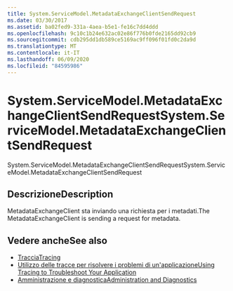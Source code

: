 ```yaml
---
title: System.ServiceModel.MetadataExchangeClientSendRequest
ms.date: 03/30/2017
ms.assetid: ba02fed9-331a-4aea-b5e1-fe16c7dd4ddd
ms.openlocfilehash: 9c10c1b24e632ac02e86f776b0fde2165dd92cb9
ms.sourcegitcommit: cdb295dd1db589ce5169ac9ff096f01fd0c2da9d
ms.translationtype: MT
ms.contentlocale: it-IT
ms.lasthandoff: 06/09/2020
ms.locfileid: "84595986"
---
```

# <a name="systemservicemodelmetadataexchangeclientsendrequest"></a><span data-ttu-id="82ff1-102">System.ServiceModel.MetadataExchangeClientSendRequest</span><span class="sxs-lookup"><span data-stu-id="82ff1-102">System.ServiceModel.MetadataExchangeClientSendRequest</span></span>
<span data-ttu-id="82ff1-103">System.ServiceModel.MetadataExchangeClientSendRequest</span><span class="sxs-lookup"><span data-stu-id="82ff1-103">System.ServiceModel.MetadataExchangeClientSendRequest</span></span>  
  
## <a name="description"></a><span data-ttu-id="82ff1-104">Descrizione</span><span class="sxs-lookup"><span data-stu-id="82ff1-104">Description</span></span>  
 <span data-ttu-id="82ff1-105">MetadataExchangeClient sta inviando una richiesta per i metadati.</span><span class="sxs-lookup"><span data-stu-id="82ff1-105">The MetadataExchangeClient is sending a request for metadata.</span></span>  
  
## <a name="see-also"></a><span data-ttu-id="82ff1-106">Vedere anche</span><span class="sxs-lookup"><span data-stu-id="82ff1-106">See also</span></span>

- [<span data-ttu-id="82ff1-107">Traccia</span><span class="sxs-lookup"><span data-stu-id="82ff1-107">Tracing</span></span>](index.md)
- [<span data-ttu-id="82ff1-108">Utilizzo delle tracce per risolvere i problemi di un'applicazione</span><span class="sxs-lookup"><span data-stu-id="82ff1-108">Using Tracing to Troubleshoot Your Application</span></span>](using-tracing-to-troubleshoot-your-application.md)
- [<span data-ttu-id="82ff1-109">Amministrazione e diagnostica</span><span class="sxs-lookup"><span data-stu-id="82ff1-109">Administration and Diagnostics</span></span>](../index.md)
